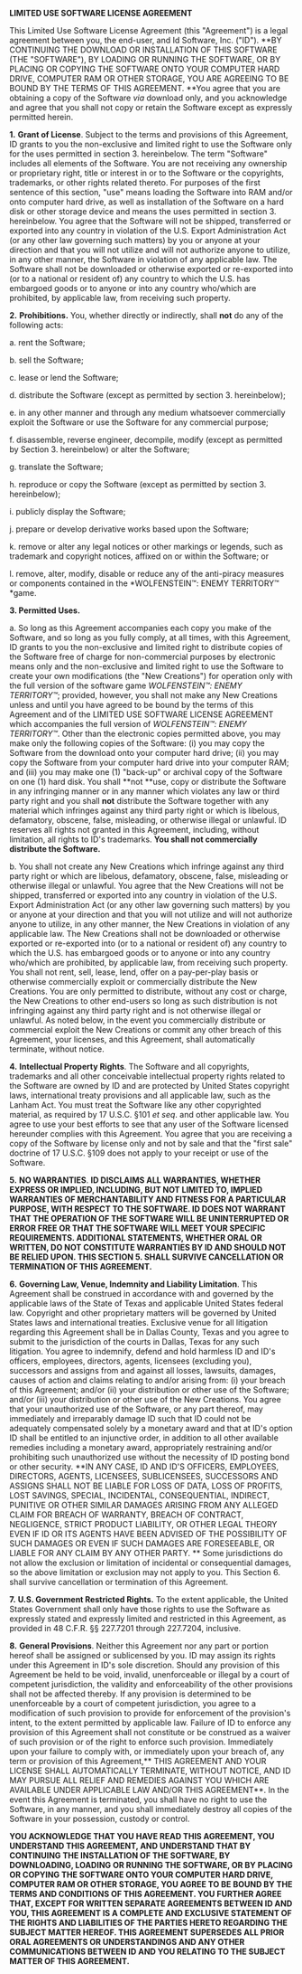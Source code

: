 **LIMITED USE SOFTWARE LICENSE AGREEMENT**

This Limited Use Software License Agreement (this "Agreement") is a
legal agreement between you, the end-user, and Id Software, Inc. ("ID").
**BY CONTINUING THE DOWNLOAD OR INSTALLATION OF THIS SOFTWARE (THE
"SOFTWARE"), BY LOADING OR RUNNING THE SOFTWARE, OR BY PLACING OR
COPYING THE SOFTWARE ONTO YOUR COMPUTER HARD DRIVE, COMPUTER RAM OR
OTHER STORAGE, YOU ARE AGREEING TO BE BOUND BY THE TERMS OF THIS
AGREEMENT. **You agree that you are obtaining a copy of the Software
*via* download only, and you acknowledge and agree that you shall not
copy or retain the Software except as expressly permitted herein.

**1.** **Grant of License**. Subject to the terms and provisions of this
Agreement, ID grants to you the non-exclusive and limited right to use
the Software only for the uses permitted in section 3. hereinbelow. The
term "Software" includes all elements of the Software. You are not
receiving any ownership or proprietary right, title or interest in or to
the Software or the copyrights, trademarks, or other rights related
thereto. For purposes of the first sentence of this section, "use" means
loading the Software into RAM and/or onto computer hard drive, as well
as installation of the Software on a hard disk or other storage device
and means the uses permitted in section 3. hereinbelow. You agree that
the Software will not be shipped, transferred or exported into any
country in violation of the U.S. Export Administration Act (or any other
law governing such matters) by you or anyone at your direction and that
you will not utilize and will not authorize anyone to utilize, in any
other manner, the Software in violation of any applicable law. The
Software shall not be downloaded or otherwise exported or re-exported
into (or to a national or resident of) any country to which the U.S. has
embargoed goods or to anyone or into any country who/which are
prohibited, by applicable law, from receiving such property.

**2.** **Prohibitions.** You, whether directly or indirectly, shall
**not** do any of the following acts:

a\. rent the Software;

b\. sell the Software;

c\. lease or lend the Software;

d\. distribute the Software (except as permitted by section 3.
hereinbelow);

e\. in any other manner and through any medium whatsoever commercially
exploit the Software or use the Software for any commercial purpose;

f\. disassemble, reverse engineer, decompile, modify (except as
permitted by Section 3. hereinbelow) or alter the Software;

g\. translate the Software;

h\. reproduce or copy the Software (except as permitted by section 3.
hereinbelow);

i\. publicly display the Software;

j\. prepare or develop derivative works based upon the Software;

k\. remove or alter any legal notices or other markings or legends, such
as trademark and copyright notices, affixed on or within the Software;
or

l\. remove, alter, modify, disable or reduce any of the anti-piracy
measures or components contained in the *WOLFENSTEIN™: ENEMY TERRITORY™
*game.

**3. Permitted Uses.**

a\. So long as this Agreement accompanies each copy you make of the
Software, and so long as you fully comply, at all times, with this
Agreement, ID grants to you the non-exclusive and limited right to
distribute copies of the Software free of charge for non-commercial
purposes by electronic means only and the non-exclusive and limited
right to use the Software to create your own modifications (the "New
Creations") for operation only with the full version of the software
game *WOLFENSTEIN™: ENEMY TERRITORY™*; provided, however, you shall not
make any New Creations unless and until you have agreed to be bound by
the terms of this Agreement and of the LIMITED USE SOFTWARE LICENSE
AGREEMENT which accompanies the full version of *WOLFENSTEIN™: ENEMY
TERRITORY™*. Other than the electronic copies permitted above, you may
make only the following copies of the Software: (i) you may copy the
Software from the download onto your computer hard drive; (ii) you may
copy the Software from your computer hard drive into your computer RAM;
and (iii) you may make one (1) "back-up" or archival copy of the
Software on one (1) hard disk. You shall **not **use, copy or distribute
the Software in any infringing manner or in any manner which violates
any law or third party right and you shall **not** distribute the
Software together with any material which infringes against any third
party right or which is libelous, defamatory, obscene, false,
misleading, or otherwise illegal or unlawful. ID reserves all rights not
granted in this Agreement, including, without limitation, all rights to
ID's trademarks. **You shall not commercially distribute the Software.**

b\. You shall not create any New Creations which infringe against any
third party right or which are libelous, defamatory, obscene, false,
misleading or otherwise illegal or unlawful. You agree that the New
Creations will not be shipped, transferred or exported into any country
in violation of the U.S. Export Administration Act (or any other law
governing such matters) by you or anyone at your direction and that you
will not utilize and will not authorize anyone to utilize, in any other
manner, the New Creations in violation of any applicable law. The New
Creations shall not be downloaded or otherwise exported or re-exported
into (or to a national or resident of) any country to which the U.S. has
embargoed goods or to anyone or into any country who/which are
prohibited, by applicable law, from receiving such property. You shall
not rent, sell, lease, lend, offer on a pay-per-play basis or otherwise
commercially exploit or commercially distribute the New Creations. You
are only permitted to distribute, without any cost or charge, the New
Creations to other end-users so long as such distribution is not
infringing against any third party right and is not otherwise illegal or
unlawful. As noted below, in the event you commercially distribute or
commercial exploit the New Creations or commit any other breach of this
Agreement, your licenses, and this Agreement, shall automatically
terminate, without notice.

**4.** **Intellectual Property Rights**. The Software and all
copyrights, trademarks and all other conceivable intellectual property
rights related to the Software are owned by ID and are protected by
United States copyright laws, international treaty provisions and all
applicable law, such as the Lanham Act. You must treat the Software like
any other copyrighted material, as required by 17 U.S.C. §101 *et seq*.
and other applicable law. You agree to use your best efforts to see that
any user of the Software licensed hereunder complies with this
Agreement. You agree that you are receiving a copy of the Software by
license only and not by sale and that the "first sale" doctrine of 17
U.S.C. §109 does not apply to your receipt or use of the Software.

**5.** **NO WARRANTIES**. **ID DISCLAIMS ALL WARRANTIES, WHETHER EXPRESS
OR IMPLIED, INCLUDING, BUT NOT LIMITED TO, IMPLIED WARRANTIES OF
MERCHANTABILITY AND FITNESS FOR A PARTICULAR PURPOSE, WITH RESPECT TO
THE SOFTWARE. ID DOES NOT WARRANT THAT THE OPERATION OF THE SOFTWARE
WILL BE UNINTERRUPTED OR ERROR FREE OR THAT THE SOFTWARE WILL MEET YOUR
SPECIFIC REQUIREMENTS. ADDITIONAL STATEMENTS, WHETHER ORAL OR WRITTEN,
DO NOT CONSTITUTE WARRANTIES BY ID AND SHOULD NOT BE RELIED UPON. THIS
SECTION 5. SHALL SURVIVE CANCELLATION OR TERMINATION OF THIS
AGREEMENT.**

**6.** **Governing Law, Venue, Indemnity and Liability Limitation**.
This Agreement shall be construed in accordance with and governed by the
applicable laws of the State of Texas and applicable United States
federal law. Copyright and other proprietary matters will be governed by
United States laws and international treaties. Exclusive venue for all
litigation regarding this Agreement shall be in Dallas County, Texas and
you agree to submit to the jurisdiction of the courts in Dallas, Texas
for any such litigation. You agree to indemnify, defend and hold
harmless ID and ID's officers, employees, directors, agents, licensees
(excluding you), successors and assigns from and against all losses,
lawsuits, damages, causes of action and claims relating to and/or
arising from: (i) your breach of this Agreement; and/or (ii) your
distribution or other use of the Software; and/or (iii) your
distribution or other use of the New Creations. You agree that your
unauthorized use of the Software, or any part thereof, may immediately
and irreparably damage ID such that ID could not be adequately
compensated solely by a monetary award and that at ID's option ID shall
be entitled to an injunctive order, in addition to all other available
remedies including a monetary award, appropriately restraining and/or
prohibiting such unauthorized use without the necessity of ID posting
bond or other security. **IN ANY CASE, ID AND ID'S OFFICERS, EMPLOYEES,
DIRECTORS, AGENTS, LICENSEES, SUBLICENSEES, SUCCESSORS AND ASSIGNS SHALL
NOT BE LIABLE FOR LOSS OF DATA, LOSS OF PROFITS, LOST SAVINGS, SPECIAL,
INCIDENTAL, CONSEQUENTIAL, INDIRECT, PUNITIVE OR OTHER SIMILAR DAMAGES
ARISING FROM ANY ALLEGED CLAIM FOR BREACH OF WARRANTY, BREACH OF
CONTRACT, NEGLIGENCE, STRICT PRODUCT LIABILITY, OR OTHER LEGAL THEORY
EVEN IF ID OR ITS AGENTS HAVE BEEN ADVISED OF THE POSSIBILITY OF SUCH
DAMAGES OR EVEN IF SUCH DAMAGES ARE FORESEEABLE, OR LIABLE FOR ANY CLAIM
BY ANY OTHER PARTY. ** Some jurisdictions do not allow the exclusion or
limitation of incidental or consequential damages, so the above
limitation or exclusion may not apply to you. This Section 6. shall
survive cancellation or termination of this Agreement.

**7.** **U.S. Government Restricted Rights.** To the extent applicable,
the United States Government shall only have those rights to use the
Software as expressly stated and expressly limited and restricted in
this Agreement, as provided in 48 C.F.R. §§ 227.7201 through 227.7204,
inclusive.

**8.** **General Provisions**. Neither this Agreement nor any part or
portion hereof shall be assigned or sublicensed by you. ID may assign
its rights under this Agreement in ID's sole discretion. Should any
provision of this Agreement be held to be void, invalid, unenforceable
or illegal by a court of competent jurisdiction, the validity and
enforceability of the other provisions shall not be affected thereby. If
any provision is determined to be unenforceable by a court of competent
jurisdiction, you agree to a modification of such provision to provide
for enforcement of the provision\'s intent, to the extent permitted by
applicable law. Failure of ID to enforce any provision of this Agreement
shall not constitute or be construed as a waiver of such provision or of
the right to enforce such provision. Immediately upon your failure to
comply with, or immediately upon your breach of, any term or provision
of this Agreement,** THIS AGREEMENT AND YOUR LICENSE SHALL AUTOMATICALLY
TERMINATE, WITHOUT NOTICE, AND ID MAY PURSUE ALL RELIEF AND REMEDIES
AGAINST YOU WHICH ARE AVAILABLE UNDER APPLICABLE LAW AND/OR THIS
AGREEMENT**. In the event this Agreement is terminated, you shall have
no right to use the Software, in any manner, and you shall immediately
destroy all copies of the Software in your possession, custody or
control.

**YOU ACKNOWLEDGE THAT YOU HAVE READ THIS AGREEMENT, YOU UNDERSTAND THIS
AGREEMENT, AND UNDERSTAND THAT BY CONTINUING THE INSTALLATION OF THE
SOFTWARE, BY DOWNLOADING, LOADING OR RUNNING THE SOFTWARE, OR BY PLACING
OR COPYING THE SOFTWARE ONTO YOUR COMPUTER HARD DRIVE, COMPUTER RAM OR
OTHER STORAGE, YOU AGREE TO BE BOUND BY THE TERMS AND CONDITIONS OF THIS
AGREEMENT. YOU FURTHER AGREE THAT, EXCEPT FOR WRITTEN SEPARATE
AGREEMENTS BETWEEN ID AND YOU, THIS AGREEMENT IS A COMPLETE AND
EXCLUSIVE STATEMENT OF THE RIGHTS AND LIABILITIES OF THE PARTIES HERETO
REGARDING THE SUBJECT MATTER HEREOF. THIS AGREEMENT SUPERSEDES ALL PRIOR
ORAL AGREEMENTS OR UNDERSTANDINGS AND ANY OTHER COMMUNICATIONS BETWEEN
ID AND YOU RELATING TO THE SUBJECT MATTER OF THIS AGREEMENT.**
